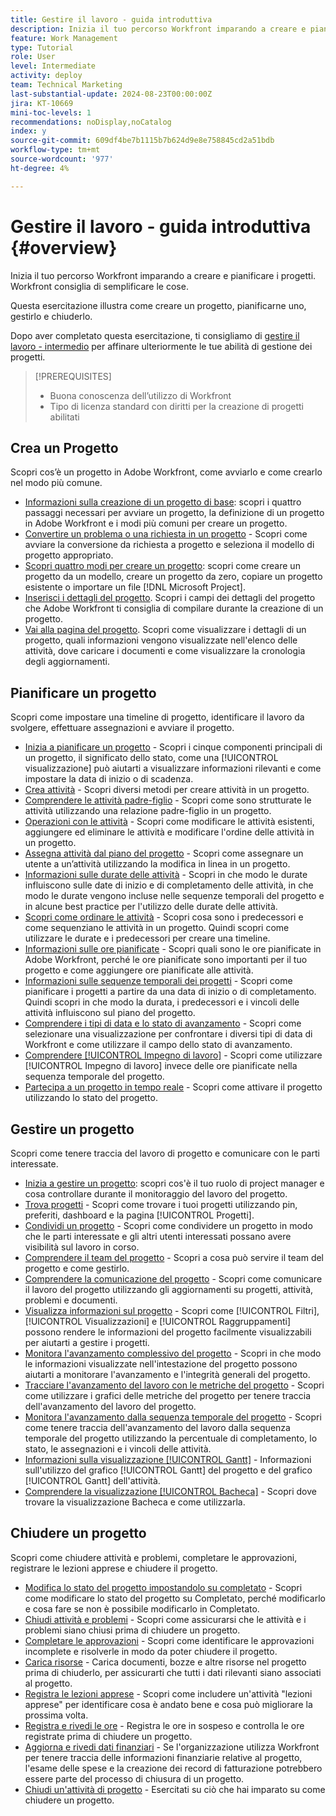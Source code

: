 ```yaml
---
title: Gestire il lavoro - guida introduttiva
description: Inizia il tuo percorso Workfront imparando a creare e pianificare i progetti. Workfront consiglia di semplificare le cose.
feature: Work Management
type: Tutorial
role: User
level: Intermediate
activity: deploy
team: Technical Marketing
last-substantial-update: 2024-08-23T00:00:00Z
jira: KT-10669
mini-toc-levels: 1
recommendations: noDisplay,noCatalog
index: y
source-git-commit: 609df4be7b1115b7b624d9e8e758845cd2a51bdb
workflow-type: tm+mt
source-wordcount: '977'
ht-degree: 4%

---
```



# Gestire il lavoro - guida introduttiva {#overview}

Inizia il tuo percorso Workfront imparando a creare e pianificare i progetti. Workfront consiglia di semplificare le cose.

Questa esercitazione illustra come creare un progetto, pianificarne uno, gestirlo e chiuderlo.

Dopo aver completato questa esercitazione, ti consigliamo di [gestire il lavoro - intermedio](https://experienceleague.adobe.com/docs/workfront-learn/manage-work-intermediate/overview.html) per affinare ulteriormente le tue abilità di gestione dei progetti.

>[!PREREQUISITES]
>
>* Buona conoscenza dell’utilizzo di Workfront
>* Tipo di licenza standard con diritti per la creazione di progetti abilitati

## Crea un Progetto

Scopri cos’è un progetto in Adobe Workfront, come avviarlo e come crearlo nel modo più comune.

* [Informazioni sulla creazione di un progetto di base](understand-basic-project-creation.md): scopri i quattro passaggi necessari per avviare un progetto, la definizione di un progetto in Adobe Workfront e i modi più comuni per creare un progetto.
* [Convertire un problema o una richiesta in un progetto](create-a-project-from-a-request.md) - Scopri come avviare la conversione da richiesta a progetto e seleziona il modello di progetto appropriato.
* [Scopri quattro modi per creare un progetto](understand-other-ways-to-create-projects.md): scopri come creare un progetto da un modello, creare un progetto da zero, copiare un progetto esistente o importare un file [!DNL Microsoft Project].
* [Inserisci i dettagli del progetto](fill-in-the-project-details.md). Scopri i campi dei dettagli del progetto che Adobe Workfront ti consiglia di compilare durante la creazione di un progetto.
* [Vai alla pagina del progetto](navigate-the-project-page.md). Scopri come visualizzare i dettagli di un progetto, quali informazioni vengono visualizzate nell&#39;elenco delle attività, dove caricare i documenti e come visualizzare la cronologia degli aggiornamenti.

## Pianificare un progetto

Scopri come impostare una timeline di progetto, identificare il lavoro da svolgere, effettuare assegnazioni e avviare il progetto.

* [Inizia a pianificare un progetto](getting-started-plan-a-project.md) - Scopri i cinque componenti principali di un progetto, il significato dello stato, come una [!UICONTROL visualizzazione] può aiutarti a visualizzare informazioni rilevanti e come impostare la data di inizio o di scadenza.
* [Crea attività](how-to-create-tasks.md) - Scopri diversi metodi per creare attività in un progetto.
* [Comprendere le attività padre-figlio](understand-parent-child-tasks.md) - Scopri come sono strutturate le attività utilizzando una relazione padre-figlio in un progetto.
* [Operazioni con le attività](work-with-tasks.md) - Scopri come modificare le attività esistenti, aggiungere ed eliminare le attività e modificare l&#39;ordine delle attività in un progetto.
* [Assegna attività dal piano del progetto](assign-tasks-from-the-project-plan.md) - Scopri come assegnare un utente a un’attività utilizzando la modifica in linea in un progetto.
* [Informazioni sulle durate delle attività](understand-task-durations.md) - Scopri in che modo le durate influiscono sulle date di inizio e di completamento delle attività, in che modo le durate vengono incluse nelle sequenze temporali del progetto e in alcune best practice per l&#39;utilizzo delle durate delle attività.
* [Scopri come ordinare le attività](learn-to-sequence-tasks.md) - Scopri cosa sono i predecessori e come sequenziano le attività in un progetto. Quindi scopri come utilizzare le durate e i predecessori per creare una timeline.
* [Informazioni sulle ore pianificate](understand-planned-hours.md) - Scopri quali sono le ore pianificate in Adobe Workfront, perché le ore pianificate sono importanti per il tuo progetto e come aggiungere ore pianificate alle attività.
* [Informazioni sulle sequenze temporali dei progetti](understand-project-timelines.md) - Scopri come pianificare i progetti a partire da una data di inizio o di completamento. Quindi scopri in che modo la durata, i predecessori e i vincoli delle attività influiscono sul piano del progetto.
* [Comprendere i tipi di data e lo stato di avanzamento](understand-task-dates-and-progress-status.md) - Scopri come selezionare una visualizzazione per confrontare i diversi tipi di data di Workfront e come utilizzare il campo dello stato di avanzamento.
* [Comprendere [!UICONTROL Impegno di lavoro]](understand-work-effort.md) - Scopri come utilizzare [!UICONTROL Impegno di lavoro] invece delle ore pianificate nella sequenza temporale del progetto.
* [Partecipa a un progetto in tempo reale](take-a-project-live.md) - Scopri come attivare il progetto utilizzando lo stato del progetto.

## Gestire un progetto

Scopri come tenere traccia del lavoro di progetto e comunicare con le parti interessate.

* [Inizia a gestire un progetto](getting-started-manage-a-project.md): scopri cos&#39;è il tuo ruolo di project manager e cosa controllare durante il monitoraggio del lavoro del progetto.
* [Trova progetti](find-projects.md) - Scopri come trovare i tuoi progetti utilizzando pin, preferiti, dashboard e la pagina [!UICONTROL Progetti].
* [Condividi un progetto](share-a-project.md) - Scopri come condividere un progetto in modo che le parti interessate e gli altri utenti interessati possano avere visibilità sul lavoro in corso.
* [Comprendere il team del progetto](understand-the-project-team.md) - Scopri a cosa può servire il team del progetto e come gestirlo.
* [Comprendere la comunicazione del progetto](understand-project-communication.md) - Scopri come comunicare il lavoro del progetto utilizzando gli aggiornamenti su progetti, attività, problemi e documenti.
* [Visualizza informazioni sul progetto](view-project-information.md) - Scopri come [!UICONTROL Filtri], [!UICONTROL Visualizzazioni] e [!UICONTROL Raggruppamenti] possono rendere le informazioni del progetto facilmente visualizzabili per aiutarti a gestire i progetti.
* [Monitora l&#39;avanzamento complessivo del progetto](track-overall-project-progress.md) - Scopri in che modo le informazioni visualizzate nell&#39;intestazione del progetto possono aiutarti a monitorare l&#39;avanzamento e l&#39;integrità generali del progetto.
* [Tracciare l&#39;avanzamento del lavoro con le metriche del progetto](track-work-progress-with-project-metrics.md) - Scopri come utilizzare i grafici delle metriche del progetto per tenere traccia dell&#39;avanzamento del lavoro del progetto.
* [Monitora l&#39;avanzamento dalla sequenza temporale del progetto](track-work-progress-from-the-project-timeline.md) - Scopri come tenere traccia dell&#39;avanzamento del lavoro dalla sequenza temporale del progetto utilizzando la percentuale di completamento, lo stato, le assegnazioni e i vincoli delle attività.
* [Informazioni sulla visualizzazione [!UICONTROL Gantt]](understand-the-gantt-view.md) - Informazioni sull&#39;utilizzo del grafico [!UICONTROL Gantt] del progetto e del grafico [!UICONTROL Gantt] dell&#39;attività.
* [Comprendere la visualizzazione [!UICONTROL Bacheca]](understand-the-board-view.md) - Scopri dove trovare la visualizzazione Bacheca e come utilizzarla.

## Chiudere un progetto

Scopri come chiudere attività e problemi, completare le approvazioni, registrare le lezioni apprese e chiudere il progetto.

* [Modifica lo stato del progetto impostandolo su completato](change-the-project-status.md) - Scopri come modificare lo stato del progetto su Completato, perché modificarlo e cosa fare se non è possibile modificarlo in Completato.
* [Chiudi attività e problemi](close-tasks-and-issues.md) - Scopri come assicurarsi che le attività e i problemi siano chiusi prima di chiudere un progetto.
* [Completare le approvazioni](complete-approvals.md) - Scopri come identificare le approvazioni incomplete e risolverle in modo da poter chiudere il progetto.
* [Carica risorse](upload-assets.md) - Carica documenti, bozze e altre risorse nel progetto prima di chiuderlo, per assicurarti che tutti i dati rilevanti siano associati al progetto.
* [Registra le lezioni apprese](lessons-learned-from-closing-a-project.md) - Scopri come includere un&#39;attività &quot;lezioni apprese&quot; per identificare cosa è andato bene e cosa può migliorare la prossima volta.
* [Registra e rivedi le ore](log-and-review-hours.md) - Registra le ore in sospeso e controlla le ore registrate prima di chiudere un progetto.
* [Aggiorna e rivedi dati finanziari](update-and-review-finances.md) - Se l&#39;organizzazione utilizza Workfront per tenere traccia delle informazioni finanziarie relative al progetto, l&#39;esame delle spese e la creazione dei record di fatturazione potrebbero essere parte del processo di chiusura di un progetto.
* [Chiudi un&#39;attività di progetto](close-a-project-activity.md) - Esercitati su ciò che hai imparato su come chiudere un progetto.
